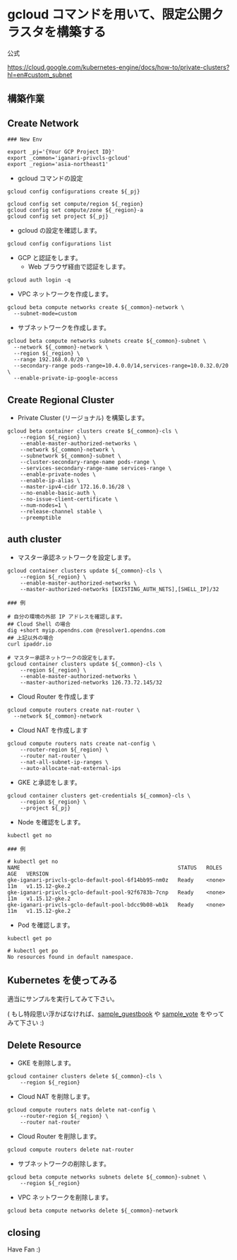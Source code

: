 # gcloud コマンドを用いて、限定公開クラスタを構築する

公式

https://cloud.google.com/kubernetes-engine/docs/how-to/private-clusters?hl=en#custom_subnet


## 構築作業

## Create Network

```
### New Env

export _pj='{Your GCP Project ID}'
export _common='iganari-privcls-gcloud'
export _region='asia-northeast1'
```

+ gcloud コマンドの設定

```
gcloud config configurations create ${_pj}

gcloud config set compute/region ${_region}
gcloud config set compute/zone ${_region}-a
gcloud config set project ${_pj}
```

+ gcloud の設定を確認します。

```
gcloud config configurations list
```

+ GCP と認証をします。
  + Web ブラウザ経由で認証をします。

```
gcloud auth login -q
```

+ VPC ネットワークを作成します。

```
gcloud beta compute networks create ${_common}-network \
  --subnet-mode=custom
```

+ サブネットワークを作成します。

```
gcloud beta compute networks subnets create ${_common}-subnet \
  --network ${_common}-network \
  --region ${_region} \
  --range 192.168.0.0/20 \
  --secondary-range pods-range=10.4.0.0/14,services-range=10.0.32.0/20 \
  --enable-private-ip-google-access
```

## Create Regional Cluster

+ Private Cluster (リージョナル) を構築します。

```
gcloud beta container clusters create ${_common}-cls \
    --region ${_region} \
    --enable-master-authorized-networks \
    --network ${_common}-network \
    --subnetwork ${_common}-subnet \
    --cluster-secondary-range-name pods-range \
    --services-secondary-range-name services-range \
    --enable-private-nodes \
    --enable-ip-alias \
    --master-ipv4-cidr 172.16.0.16/28 \
    --no-enable-basic-auth \
    --no-issue-client-certificate \
    --num-nodes=1 \
    --release-channel stable \
    --preemptible
```


## auth cluster

+ マスター承認ネットワークを設定します。

```
gcloud container clusters update ${_common}-cls \
    --region ${_region} \
    --enable-master-authorized-networks \
    --master-authorized-networks [EXISTING_AUTH_NETS],[SHELL_IP]/32
```
```
### 例

# 自分の環境の外部 IP アドレスを確認します。
## Cloud Shell の場合
dig +short myip.opendns.com @resolver1.opendns.com
## 上記以外の場合
curl ipaddr.io

# マスター承認ネットワークの設定をします。
gcloud container clusters update ${_common}-cls \
    --region ${_region} \
    --enable-master-authorized-networks \
    --master-authorized-networks 126.73.72.145/32
```

+ Cloud Router を作成します

```
gcloud compute routers create nat-router \
  --network ${_common}-network
```

+ Cloud NAT を作成します

```
gcloud compute routers nats create nat-config \
    --router-region ${_region} \
    --router nat-router \
    --nat-all-subnet-ip-ranges \
    --auto-allocate-nat-external-ips
```

+ GKE と承認をします。

```
gcloud container clusters get-credentials ${_common}-cls \
    --region ${_region} \
    --project ${_pj}
```

+ Node を確認をします。

```
kubectl get no
```
```
### 例

# kubectl get no
NAME                                                  STATUS   ROLES    AGE   VERSION
gke-iganari-privcls-gclo-default-pool-6f14bb95-nm0z   Ready    <none>   11m   v1.15.12-gke.2
gke-iganari-privcls-gclo-default-pool-92f6783b-7cnp   Ready    <none>   11m   v1.15.12-gke.2
gke-iganari-privcls-gclo-default-pool-bdcc9b08-wb1k   Ready    <none>   11m   v1.15.12-gke.2
```

+ Pod を確認します。

```
kubectl get po
```
```
# kubectl get po
No resources found in default namespace.
```

## Kubernetes を使ってみる

適当にサンプルを実行してみて下さい。

( もし特段思い浮かばなければ、[sample_guestbook](https://github.com/iganari/package-kubernetes/tree/master/sample_guestbook) や [sample_vote](https://github.com/iganari/package-kubernetes/tree/master/sample_vote) をやってみて下さい :)

## Delete Resource

+ GKE を削除します。

```
gcloud container clusters delete ${_common}-cls \
    --region ${_region}
```

+ Cloud NAT を削除します。

```
gcloud compute routers nats delete nat-config \
    --router-region ${_region} \
    --router nat-router
```

+ Cloud Router を削除します。

```
gcloud compute routers delete nat-router
```

+ サブネットワークの削除します。

```
gcloud beta compute networks subnets delete ${_common}-subnet \
    --region ${_region}
```

+ VPC ネットワークを削除します。

```
gcloud beta compute networks delete ${_common}-network
```

## closing

Have Fan :)
